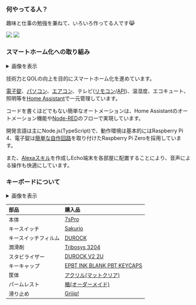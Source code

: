 ### 何やってる人？

趣味と仕事の勉強を兼ねて、いろいろ作ってる人です😹

<div>
  <img src="https://github-readme-stats.vercel.app/api?username=nana4rider&count_private=true&show_icons=true&theme=dracula" style="height: 170px;" />
  <img src="https://github-readme-stats.vercel.app/api/top-langs/?username=nana4rider&layout=compact&theme=dracula&exclude_repo=mdiary,ffadventure" style="height: 170px;" />
</div>

### スマートホーム化への取り組み

<details>
<summary>画像を表示</summary>

![Home Assistant](images/home-assistant1.png "防犯のため、間取り画像を一部カットしています")
</details>

技術力とQOLの向上を目的にスマートホーム化を進めています。

[電子錠](https://github.com/nana4rider/jema-web-api)、[パソコン](https://github.com/nana4rider/remote-switch)、[エアコン](https://github.com/nana4rider/eolia-web-api)、テレビ([リモコン](https://github.com/nana4rider/viera-web-controller)/[API](https://github.com/nana4rider/viera-web-api))、温湿度、エコキュート、照明等を[Home Assistant](https://www.home-assistant.io/)で一元管理しています。

コードを書くほどでもない簡単なオートメーションは、Home Assistantのオートメーション機能や[Node-RED](https://nodered.jp/docs/)のフローで実現しています。

開発言語は主にNode.js(TypeScript)で、動作環境は基本的にはRaspberry Pi 4、電子錠は[簡単な自作回路](https://github.com/nana4rider/jem1427-gpio-ts)を取り付けたRaspberry Pi Zeroを採用しています。

また、[Alexaスキル](https://github.com/nana4rider?tab=repositories&q=alexa-skill)を作成しEcho端末を各部屋に配置することにより、音声による操作も快適にしています。

### キーボードについて

<details>
<summary>画像を表示</summary>

![Keyboard](images/keyboard.png)
</details>

|部品|購入品|
| :- | :- |
|本体|[7sPro](https://shop.yushakobo.jp/products/7spro)|
|キースイッチ|[Sakurio](https://shop.yushakobo.jp/products/pink-roselios-sakurios-silent-linear-limited-edition?variant=37665264894113)|
|キースイッチフィルム|[DUROCK](https://talpkeyboard.net/items/6002dc17da019c4f99dd4e35)|
|潤滑剤|[Tribosys 3204](https://shop.yushakobo.jp/products/lubricants)
|スタビライザー|[DUROCK V2 2U](https://talpkeyboard.net/items/6115111f2b2d3d1768766ac8)|
|キーキャップ|[EPBT INK BLANK PBT KEYCAPS](https://kbdfans.com/products/epbt-new-blank-keycaps?variant=39619112894603)|
|筐体|[アクリル(マットクリア)](https://shop.yushakobo.jp/products/keyboard_acrylic_plate)|
|パームレスト|[楢(オーダーメイド)](https://ja.wikipedia.org/wiki/%E3%83%8A%E3%83%A9)|
|滑り止め|[Griiip!](https://www.amazon.co.jp/dp/B0749CM2Z6)|


<!--
**nana4rider/nana4rider** is a ✨ _special_ ✨ repository because its `README.md` (this file) appears on your GitHub profile.

Here are some ideas to get you started:

- 🔭 I’m currently working on ...
- 🌱 I’m currently learning ...
- 👯 I’m looking to collaborate on ...
- 🤔 I’m looking for help with ...
- 💬 Ask me about ...
- 📫 How to reach me: ...
- 😄 Pronouns: ...
- ⚡ Fun fact: ...
-->
